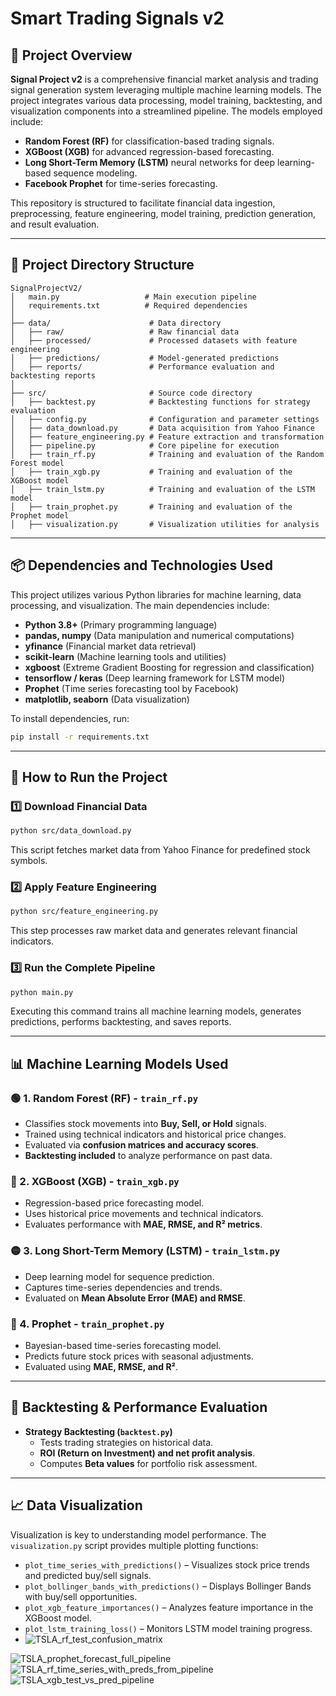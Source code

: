 # Smart Trading Signals v2

## 📌 Project Overview

**Signal Project v2** is a comprehensive financial market analysis and trading signal generation system leveraging multiple machine learning models. The project integrates various data processing, model training, backtesting, and visualization components into a streamlined pipeline. The models employed include:
- **Random Forest (RF)** for classification-based trading signals.
- **XGBoost (XGB)** for advanced regression-based forecasting.
- **Long Short-Term Memory (LSTM)** neural networks for deep learning-based sequence modeling.
- **Facebook Prophet** for time-series forecasting.

This repository is structured to facilitate financial data ingestion, preprocessing, feature engineering, model training, prediction generation, and result evaluation.

---

## 📂 Project Directory Structure

```
SignalProjectV2/
│   main.py                   # Main execution pipeline
│   requirements.txt          # Required dependencies
│
├── data/                      # Data directory
│   ├── raw/                   # Raw financial data
│   ├── processed/             # Processed datasets with feature engineering
│   ├── predictions/           # Model-generated predictions
│   ├── reports/               # Performance evaluation and backtesting reports
│
├── src/                       # Source code directory
│   ├── backtest.py            # Backtesting functions for strategy evaluation
│   ├── config.py              # Configuration and parameter settings
│   ├── data_download.py       # Data acquisition from Yahoo Finance
│   ├── feature_engineering.py # Feature extraction and transformation
│   ├── pipeline.py            # Core pipeline for execution
│   ├── train_rf.py            # Training and evaluation of the Random Forest model
│   ├── train_xgb.py           # Training and evaluation of the XGBoost model
│   ├── train_lstm.py          # Training and evaluation of the LSTM model
│   ├── train_prophet.py       # Training and evaluation of the Prophet model
│   ├── visualization.py       # Visualization utilities for analysis
```

---

## 📦 Dependencies and Technologies Used

This project utilizes various Python libraries for machine learning, data processing, and visualization. The main dependencies include:

- **Python 3.8+** (Primary programming language)
- **pandas, numpy** (Data manipulation and numerical computations)
- **yfinance** (Financial market data retrieval)
- **scikit-learn** (Machine learning tools and utilities)
- **xgboost** (Extreme Gradient Boosting for regression and classification)
- **tensorflow / keras** (Deep learning framework for LSTM model)
- **Prophet** (Time series forecasting tool by Facebook)
- **matplotlib, seaborn** (Data visualization)

To install dependencies, run:
```bash
pip install -r requirements.txt
```

---

## 🚀 How to Run the Project

### 1️⃣ Download Financial Data
```bash
python src/data_download.py
```
This script fetches market data from Yahoo Finance for predefined stock symbols.

### 2️⃣ Apply Feature Engineering
```bash
python src/feature_engineering.py
```
This step processes raw market data and generates relevant financial indicators.

### 3️⃣ Run the Complete Pipeline
```bash
python main.py
```
Executing this command trains all machine learning models, generates predictions, performs backtesting, and saves reports.

---

## 📊 Machine Learning Models Used

### 🟢 1. Random Forest (RF) - `train_rf.py`
- Classifies stock movements into **Buy, Sell, or Hold** signals.
- Trained using technical indicators and historical price changes.
- Evaluated via **confusion matrices and accuracy scores**.
- **Backtesting included** to analyze performance on past data.

### 🔵 2. XGBoost (XGB) - `train_xgb.py`
- Regression-based price forecasting model.
- Uses historical price movements and technical indicators.
- Evaluates performance with **MAE, RMSE, and R² metrics**.

### 🟡 3. Long Short-Term Memory (LSTM) - `train_lstm.py`
- Deep learning model for sequence prediction.
- Captures time-series dependencies and trends.
- Evaluated on **Mean Absolute Error (MAE) and RMSE**.

### 🔴 4. Prophet - `train_prophet.py`
- Bayesian-based time-series forecasting model.
- Predicts future stock prices with seasonal adjustments.
- Evaluated using **MAE, RMSE, and R²**.

---

## 🔄 Backtesting & Performance Evaluation

- **Strategy Backtesting (`backtest.py`)**
  - Tests trading strategies on historical data.
  - **ROI (Return on Investment) and net profit analysis**.
  - Computes **Beta values** for portfolio risk assessment.

---

## 📈 Data Visualization

Visualization is key to understanding model performance. The `visualization.py` script provides multiple plotting functions:

- `plot_time_series_with_predictions()` – Visualizes stock price trends and predicted buy/sell signals.
- `plot_bollinger_bands_with_predictions()` – Displays Bollinger Bands with buy/sell opportunities.
- `plot_xgb_feature_importances()` – Analyzes feature importance in the XGBoost model.
- `plot_lstm_training_loss()` – Monitors LSTM model training progress.
- ![TSLA_rf_test_confusion_matrix](https://github.com/user-attachments/assets/df8e8210-ea95-421a-8096-754291e2ea52)

![TSLA_prophet_forecast_full_pipeline](https://github.com/user-attachments/assets/3892f92e-d236-4444-abb2-c42cf44261a8)
![TSLA_rf_time_series_with_preds_from_pipeline](https://github.com/user-attachments/assets/d6f0db46-38cc-4099-815a-ea0322bcd8dd)
![TSLA_xgb_test_vs_pred_pipeline](https://github.com/user-attachments/assets/f08a710f-daad-443a-9683-a9396c186ac9)




